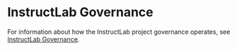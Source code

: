 <h1>InstructLab Governance</h1>
<p>For information about how the InstructLab project governance operates, see <a href="https://github.com/instructlab/community/blob/main/GOVERNANCE.md">InstructLab Governance</a>.</p>